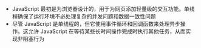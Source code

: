 - JavaScript 最初是为浏览器设计的，用于为网页添加轻量级的交互功能。单线程确保了运行环境不必处理复杂的并发问题和数据一致性问题
- 尽管 JavaScript 是单线程的，但它使用事件循环和回调函数来处理异步操作。这允许 JavaScript 在等待某些长时间操作完成时执行其他任务，从而实现非阻塞行为

